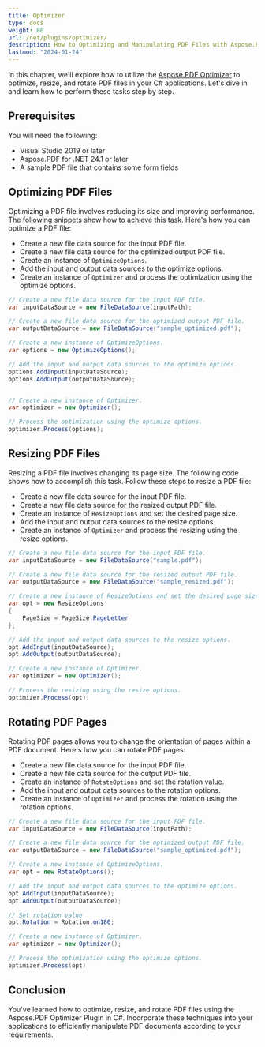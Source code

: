 ```yaml
---
title: Optimizer 
type: docs
weight: 80
url: /net/plugins/optimizer/
description: How to Optimizing and Manipulating PDF Files with Aspose.PDF Optimizer
lastmod: "2024-01-24"
---
```


In this chapter, we'll explore how to utilize the [Aspose.PDF Optimizer](https://products.aspose.org/pdf/net/optimizer/) to optimize, resize, and rotate PDF files in your C# applications.
Let's dive in and learn how to perform these tasks step by step.

## Prerequisites

You will need the following:

* Visual Studio 2019 or later
* Aspose.PDF for .NET 24.1 or later
* A sample PDF file that contains some form fields

## Optimizing PDF Files

Optimizing a PDF file involves reducing its size and improving performance. The following snippets show how to achieve this task. Here's how you can optimize a PDF file:

* Create a new file data source for the input PDF file.
* Create a new file data source for the optimized output PDF file.
* Create an instance of `OptimizeOptions`.
* Add the input and output data sources to the optimize options.
* Create an instance of `Optimizer` and process the optimization using the optimize options.

```cs
// Create a new file data source for the input PDF file.
var inputDataSource = new FileDataSource(inputPath);

// Create a new file data source for the optimized output PDF file.
var outputDataSource = new FileDataSource("sample_optimized.pdf");

// Create a new instance of OptimizeOptions.
var options = new OptimizeOptions();

// Add the input and output data sources to the optimize options.
options.AddInput(inputDataSource);
options.AddOutput(outputDataSource);


// Create a new instance of Optimizer.
var optimizer = new Optimizer();

// Process the optimization using the optimize options.
optimizer.Process(options);
```

## Resizing PDF Files

Resizing a PDF file involves changing its page size. The following code shows how to accomplish this task. Follow these steps to resize a PDF file:

* Create a new file data source for the input PDF file.
* Create a new file data source for the resized output PDF file.
* Create an instance of `ResizeOptions` and set the desired page size.
* Add the input and output data sources to the resize options.
* Create an instance of `Optimizer` and process the resizing using the resize options.

```cs
// Create a new file data source for the input PDF file.
var inputDataSource = new FileDataSource("sample.pdf");

// Create a new file data source for the resized output PDF file.
var outputDataSource = new FileDataSource("sample_resized.pdf");

// Create a new instance of ResizeOptions and set the desired page size.
var opt = new ResizeOptions
{
    PageSize = PageSize.PageLetter
};

// Add the input and output data sources to the resize options.
opt.AddInput(inputDataSource);
opt.AddOutput(outputDataSource);

// Create a new instance of Optimizer.
var optimizer = new Optimizer();

// Process the resizing using the resize options.
optimizer.Process(opt);
```

## Rotating PDF Pages

Rotating PDF pages allows you to change the orientation of pages within a PDF document. Here's how you can rotate PDF pages:

* Create a new file data source for the input PDF file.
* Create a new file data source for the output PDF file.
* Create an instance of `RotateOptions` and set the rotation value.
* Add the input and output data sources to the rotation options.
* Create an instance of `Optimizer` and process the rotation using the rotation options.

```cs
// Create a new file data source for the input PDF file.
var inputDataSource = new FileDataSource(inputPath);

// Create a new file data source for the optimized output PDF file.
var outputDataSource = new FileDataSource("sample_optimized.pdf");

// Create a new instance of OptimizeOptions.
var opt = new RotateOptions();

// Add the input and output data sources to the optimize options.
opt.AddInput(inputDataSource);
opt.AddOutput(outputDataSource);

// Set rotation value
opt.Rotation = Rotation.on180;

// Create a new instance of Optimizer.
var optimizer = new Optimizer();

// Process the optimization using the optimize options.
optimizer.Process(opt)
```

## Conclusion

You've learned how to optimize, resize, and rotate PDF files using the Aspose.PDF Optimizer Plugin in C#. Incorporate these techniques into your applications to efficiently manipulate PDF documents according to your requirements.
